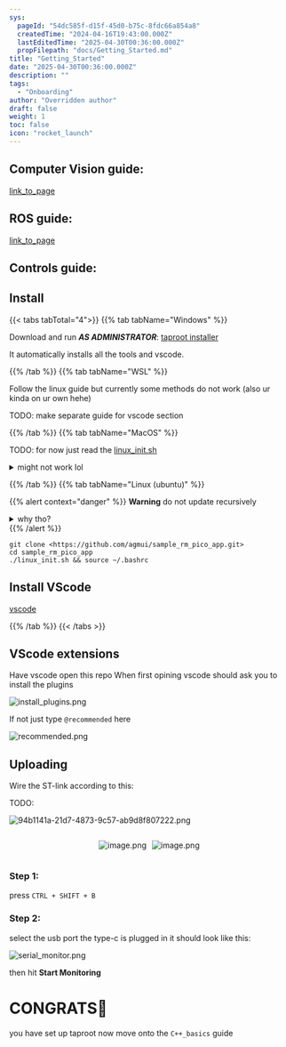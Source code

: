 ```yaml
---
sys:
  pageId: "54dc585f-d15f-45d0-b75c-8fdc66a854a8"
  createdTime: "2024-04-16T19:43:00.000Z"
  lastEditedTime: "2025-04-30T00:36:00.000Z"
  propFilepath: "docs/Getting_Started.md"
title: "Getting_Started"
date: "2025-04-30T00:36:00.000Z"
description: ""
tags:
  - "Onboarding"
author: "Overridden author"
draft: false
weight: 1
toc: false
icon: "rocket_launch"
---
```


## Computer Vision guide:

[link_to_page](86d45bc0-388b-4d26-8848-44f255f73d0e)

## ROS guide:

[link_to_page](3c76c1de-ec8f-46d6-8b0a-294005edc2d5)

## Controls guide:

## Install

{{< tabs tabTotal="4">}}
{{% tab tabName="Windows" %}}

Download and run _**AS ADMINISTRATOR**_: [taproot installer](https://github.com/Thornbots/TeachingFreshies/releases/tag/1.0)

It automatically installs all the tools and vscode.

{{% /tab %}}
{{% tab tabName="WSL" %}}

Follow the linux guide but currently some methods do not work (also ur kinda on ur own hehe)

TODO: make separate guide for vscode section

{{% /tab %}}
{{% tab tabName="MacOS" %}}

TODO: for now just read the [linux_init.sh](https://github.com/agmui/sample_rm_pico_app/blob/main/linux_init.sh)

<details>
<summary>might not work lol</summary>

`brew install libusb pkg-config`

Next install: [vscode](https://code.visualstudio.com/Download)

</details>

{{% /tab %}}
{{% tab tabName="Linux (ubuntu)" %}}

{{% alert context="danger" %}}
**Warning** do not update recursively
<details>
<summary>why tho?</summary>
There are some submodules that may go on for a while (like tinyusb) and I highly
recommend you don't need to get them.
If you want to see what submodules I update just look in `linux_init.sh`
</details>
{{% /alert %}}

```shell
git clone <https://github.com/agmui/sample_rm_pico_app.git>
cd sample_rm_pico_app
./linux_init.sh && source ~/.bashrc
```

## Install VScode

[vscode](https://code.visualstudio.com/Download)

{{% /tab %}}
{{< /tabs >}}

## VScode extensions

Have vscode open this repo
When first opining vscode should ask you to install the plugins

![install_plugins.png](https://prod-files-secure.s3.us-west-2.amazonaws.com/d518164a-d88e-44d1-a4ee-3adb3bd8bce0/89bd30f0-1825-4e77-867b-0a41ce370880/install_plugins.png?X-Amz-Algorithm=AWS4-HMAC-SHA256&X-Amz-Content-Sha256=UNSIGNED-PAYLOAD&X-Amz-Credential=ASIAZI2LB466XBSEN4RG%2F20250704%2Fus-west-2%2Fs3%2Faws4_request&X-Amz-Date=20250704T200924Z&X-Amz-Expires=3600&X-Amz-Security-Token=IQoJb3JpZ2luX2VjECwaCXVzLXdlc3QtMiJGMEQCIECA8La2S0FHoq2Zi4PZ5E1VqqvxHfzvkS5aoj2HBAPrAiBKwpvWYJIBcOLUTIP0gE3v6yggzyW2ZURWY1ltzAMagir%2FAwg1EAAaDDYzNzQyMzE4MzgwNSIMuOa%2BtR8nYOHjsSWFKtwDQ7gtzzw05%2B7%2FhAnOGNwo5PvuHXQqEFrfIEb02GgUOBi1rWgTuciLPIt2I3GffwPed5vsrBoWdlc9pXLKbuLwozdFdyW1wcpujzsM9kbygbPUSbyTm8PifS%2BzUJ17Md7K3WkQ2avuLSlTU476hxkczQW1telftn%2BIr%2BGFw8d5cfzP6HzS3rwGOV8KBMlEwkEI9GJ6LvJOdALGda4pqOAF8l5LbBOk1utShRj3HW%2FQcRswhDI6K%2FTnkJLt1NU9qDpoh8uUD9c0CeKZRrb3JVNfm%2FwnL2HHB%2FfK5WoBPZKxKjhAE4hPpSFQa06Yy12xjBVzgBaaXyFLT2UKmp8jYlxGWjIkGO%2BZig0WSwiH%2BK3Ip4Thq%2BN94y1RB%2FShiXMI6AtILYe49sRuaiwpy9%2F70AXf8jiyFBJJrAgWsHC7PDNCTNvZmKYEOTTk8qM9mn8B2b13w7UtLept6DkFxuf8QVlE93lZoF8MuAKB3hn6DFzXhn2Grcve%2FyQsQ6joXArFrZYtxldrYeaUtECLfvPLxiUXxdSb%2B1kGC2uVirliQTyMUf0trRukW%2FUX07wOfPSisWy5ORrJctgXfd6dDbqNRSB%2BLVeUUg8YM8CFzLU%2FHE9jVa4E9adFaDnLTQ6cgHwwq%2BigwwY6pgHNW9hDV9efLz851f8ZHw%2BbjQ7uGOXnJ17tOgNlVGDRH%2Fx0kfjx7DSgfcTv8e%2FqqLTG3RXLAObuuqIt0TJKmiBwd5YhdryjStvIl7UjYNAfnbng3dbUf7757rbpxQm3AmhI2vvP9UIqszvTVog7tiNR0D7xkem22dTzhucaq5MxDCbKpXzCJ1kWT16kRwC6zQW84fPOZjZI21suDu7nzt5LK1P1OvH1&X-Amz-Signature=53d69252cce918f46e2b2b28bca0158b424bb101c30ce03184cb71f738d0868b&X-Amz-SignedHeaders=host&x-amz-checksum-mode=ENABLED&x-id=GetObject)

If not just type `@recommended` here  

![recommended.png](https://prod-files-secure.s3.us-west-2.amazonaws.com/d518164a-d88e-44d1-a4ee-3adb3bd8bce0/61e661e9-5d85-4dfc-be0d-8d2097a5e793/recommended.png?X-Amz-Algorithm=AWS4-HMAC-SHA256&X-Amz-Content-Sha256=UNSIGNED-PAYLOAD&X-Amz-Credential=ASIAZI2LB466XBSEN4RG%2F20250704%2Fus-west-2%2Fs3%2Faws4_request&X-Amz-Date=20250704T200924Z&X-Amz-Expires=3600&X-Amz-Security-Token=IQoJb3JpZ2luX2VjECwaCXVzLXdlc3QtMiJGMEQCIECA8La2S0FHoq2Zi4PZ5E1VqqvxHfzvkS5aoj2HBAPrAiBKwpvWYJIBcOLUTIP0gE3v6yggzyW2ZURWY1ltzAMagir%2FAwg1EAAaDDYzNzQyMzE4MzgwNSIMuOa%2BtR8nYOHjsSWFKtwDQ7gtzzw05%2B7%2FhAnOGNwo5PvuHXQqEFrfIEb02GgUOBi1rWgTuciLPIt2I3GffwPed5vsrBoWdlc9pXLKbuLwozdFdyW1wcpujzsM9kbygbPUSbyTm8PifS%2BzUJ17Md7K3WkQ2avuLSlTU476hxkczQW1telftn%2BIr%2BGFw8d5cfzP6HzS3rwGOV8KBMlEwkEI9GJ6LvJOdALGda4pqOAF8l5LbBOk1utShRj3HW%2FQcRswhDI6K%2FTnkJLt1NU9qDpoh8uUD9c0CeKZRrb3JVNfm%2FwnL2HHB%2FfK5WoBPZKxKjhAE4hPpSFQa06Yy12xjBVzgBaaXyFLT2UKmp8jYlxGWjIkGO%2BZig0WSwiH%2BK3Ip4Thq%2BN94y1RB%2FShiXMI6AtILYe49sRuaiwpy9%2F70AXf8jiyFBJJrAgWsHC7PDNCTNvZmKYEOTTk8qM9mn8B2b13w7UtLept6DkFxuf8QVlE93lZoF8MuAKB3hn6DFzXhn2Grcve%2FyQsQ6joXArFrZYtxldrYeaUtECLfvPLxiUXxdSb%2B1kGC2uVirliQTyMUf0trRukW%2FUX07wOfPSisWy5ORrJctgXfd6dDbqNRSB%2BLVeUUg8YM8CFzLU%2FHE9jVa4E9adFaDnLTQ6cgHwwq%2BigwwY6pgHNW9hDV9efLz851f8ZHw%2BbjQ7uGOXnJ17tOgNlVGDRH%2Fx0kfjx7DSgfcTv8e%2FqqLTG3RXLAObuuqIt0TJKmiBwd5YhdryjStvIl7UjYNAfnbng3dbUf7757rbpxQm3AmhI2vvP9UIqszvTVog7tiNR0D7xkem22dTzhucaq5MxDCbKpXzCJ1kWT16kRwC6zQW84fPOZjZI21suDu7nzt5LK1P1OvH1&X-Amz-Signature=1e06af465351e69a7ffa492438e1f93fb8b401416fe21d4227f4f27bfb1c4f93&X-Amz-SignedHeaders=host&x-amz-checksum-mode=ENABLED&x-id=GetObject)

## Uploading

Wire the ST-link according to this:

TODO:

![94b1141a-21d7-4873-9c57-ab9d8f807222.png](https://prod-files-secure.s3.us-west-2.amazonaws.com/d518164a-d88e-44d1-a4ee-3adb3bd8bce0/e5fad17d-ab82-4300-9f4c-505ab4b1202c/94b1141a-21d7-4873-9c57-ab9d8f807222.png?X-Amz-Algorithm=AWS4-HMAC-SHA256&X-Amz-Content-Sha256=UNSIGNED-PAYLOAD&X-Amz-Credential=ASIAZI2LB466XBSEN4RG%2F20250704%2Fus-west-2%2Fs3%2Faws4_request&X-Amz-Date=20250704T200924Z&X-Amz-Expires=3600&X-Amz-Security-Token=IQoJb3JpZ2luX2VjECwaCXVzLXdlc3QtMiJGMEQCIECA8La2S0FHoq2Zi4PZ5E1VqqvxHfzvkS5aoj2HBAPrAiBKwpvWYJIBcOLUTIP0gE3v6yggzyW2ZURWY1ltzAMagir%2FAwg1EAAaDDYzNzQyMzE4MzgwNSIMuOa%2BtR8nYOHjsSWFKtwDQ7gtzzw05%2B7%2FhAnOGNwo5PvuHXQqEFrfIEb02GgUOBi1rWgTuciLPIt2I3GffwPed5vsrBoWdlc9pXLKbuLwozdFdyW1wcpujzsM9kbygbPUSbyTm8PifS%2BzUJ17Md7K3WkQ2avuLSlTU476hxkczQW1telftn%2BIr%2BGFw8d5cfzP6HzS3rwGOV8KBMlEwkEI9GJ6LvJOdALGda4pqOAF8l5LbBOk1utShRj3HW%2FQcRswhDI6K%2FTnkJLt1NU9qDpoh8uUD9c0CeKZRrb3JVNfm%2FwnL2HHB%2FfK5WoBPZKxKjhAE4hPpSFQa06Yy12xjBVzgBaaXyFLT2UKmp8jYlxGWjIkGO%2BZig0WSwiH%2BK3Ip4Thq%2BN94y1RB%2FShiXMI6AtILYe49sRuaiwpy9%2F70AXf8jiyFBJJrAgWsHC7PDNCTNvZmKYEOTTk8qM9mn8B2b13w7UtLept6DkFxuf8QVlE93lZoF8MuAKB3hn6DFzXhn2Grcve%2FyQsQ6joXArFrZYtxldrYeaUtECLfvPLxiUXxdSb%2B1kGC2uVirliQTyMUf0trRukW%2FUX07wOfPSisWy5ORrJctgXfd6dDbqNRSB%2BLVeUUg8YM8CFzLU%2FHE9jVa4E9adFaDnLTQ6cgHwwq%2BigwwY6pgHNW9hDV9efLz851f8ZHw%2BbjQ7uGOXnJ17tOgNlVGDRH%2Fx0kfjx7DSgfcTv8e%2FqqLTG3RXLAObuuqIt0TJKmiBwd5YhdryjStvIl7UjYNAfnbng3dbUf7757rbpxQm3AmhI2vvP9UIqszvTVog7tiNR0D7xkem22dTzhucaq5MxDCbKpXzCJ1kWT16kRwC6zQW84fPOZjZI21suDu7nzt5LK1P1OvH1&X-Amz-Signature=0004bdfa7e74b210d62053ef78caefbb23fdfdcc0f0373ccb97241837c2167db&X-Amz-SignedHeaders=host&x-amz-checksum-mode=ENABLED&x-id=GetObject)

<div style="display: flex;flex-direction: row; column-gap:10px; max-width: 630px;justify-content: center;">
<div>

![image.png](https://prod-files-secure.s3.us-west-2.amazonaws.com/d518164a-d88e-44d1-a4ee-3adb3bd8bce0/210ecb78-1116-4d7b-b9b7-2292f66fa2c2/image.png?X-Amz-Algorithm=AWS4-HMAC-SHA256&X-Amz-Content-Sha256=UNSIGNED-PAYLOAD&X-Amz-Credential=ASIAZI2LB466YTWP6EZ7%2F20250704%2Fus-west-2%2Fs3%2Faws4_request&X-Amz-Date=20250704T200926Z&X-Amz-Expires=3600&X-Amz-Security-Token=IQoJb3JpZ2luX2VjECwaCXVzLXdlc3QtMiJHMEUCIEl0H%2Be1eQhXkEYe22hwcUYEDssFUznR1HtXhcKYUq4UAiEA1cOTfuWMJf0bkLcxUpraBQWz6ZsX54LpD%2F0a126GuUcq%2FwMINRAAGgw2Mzc0MjMxODM4MDUiDNW1HJT0SY2q456geCrcAxNHIo%2BPp0s7Uezv9beM6v%2FmhIiT0sEtm%2FXNiS0jtpur9ZLZAwnTet1L%2FKGPGnnBf5q%2B9w4WXPMFUnBCx2XleaCg3wHrIHmWTLu03bqPPEJo7vA%2B3aEQlUhOWsDs%2FU%2BdLq%2BZ%2F6uum3M%2Br7jBrZs1Av5pdwrTJiqUxK1wtLuj5rjlPUc0arNLuzWwh%2BhEkl24kP6LQ%2F3m7mCUI5ompwMEk0dFc0Tvr4lgVYrRLac%2FC8ui0fEmkyWb4WK4B9hfYCdIxBvz5XpD6bej75cnmXVZO4pG9xqXs7BboFz0l9r0Y7%2BVTv10akdfP6K3wMzV%2BPWc1OnM4HnF2pFv74agz%2FvoTI9EOtzyHm0p3GcFISecsMOP7kb7oN0kjmJaPeOhoMq9%2BsFuk3kUekdXA9N4F3fCklZKtCCJNJ9MLHcm105juyzbI05jNKzKEZxQQDKmskWsWqjdtBmTEHOUCCM6ztJjdV%2FK5XnUhoBTljbXneJOBqtoamgAxje1OqqzuoG9DjUvsA8LXfG0ub8yWwqhO9XAvf79Ych303G8MON4P2zCfk7Hq0FJshGMGoRyt4wUuB7hoKhXrHVoPWppcDNU8rXv0ZPDRZoagwb7DMCSOCgfTi0d9Hm6UfQVleguAFzIMI3ooMMGOqUBYSy8wTi2aECMRYiqGKTDsLG9k3NftUpGjOizibi5Ksvm%2FgJF2rRo2o%2FoyH4zfqfA8aoOjzKB4a3D%2BENpLz3RGsrqDs05ZRkSOcDdRd8CHSoj7vfGsMUmnDFLcoq7j%2Fbmn%2Fa0cpPh1hxph1XBUkxaNFS4BmwLDOCh3FhBIJ%2B1jxGFngRfxSsHDJfNXw2OikMZcY8EwE6EmzUt%2BBw%2FW1JG8UKtpEH6&X-Amz-Signature=dc546744adf486a40a30deddcbc0679111f0b8dfd41f4903c1787fb9e77f4226&X-Amz-SignedHeaders=host&x-amz-checksum-mode=ENABLED&x-id=GetObject)

</div>
<div>

![image.png](https://prod-files-secure.s3.us-west-2.amazonaws.com/d518164a-d88e-44d1-a4ee-3adb3bd8bce0/33a0fd0f-8ca6-4a86-8e09-26e95ded1fff/image.png?X-Amz-Algorithm=AWS4-HMAC-SHA256&X-Amz-Content-Sha256=UNSIGNED-PAYLOAD&X-Amz-Credential=ASIAZI2LB466YHYP6FDS%2F20250704%2Fus-west-2%2Fs3%2Faws4_request&X-Amz-Date=20250704T200926Z&X-Amz-Expires=3600&X-Amz-Security-Token=IQoJb3JpZ2luX2VjECwaCXVzLXdlc3QtMiJIMEYCIQCk%2BM9m1Zob31FcCWGGQI5cYNoXPHlP1QVBEjWJaUQgpwIhAJ%2FUgoJ7Pch2KLHIcr%2BQ%2Fe8Wq4zlalL0R3K4vDLGpWGSKv8DCDUQABoMNjM3NDIzMTgzODA1IgwuEZ9MMsdB7frRBGAq3AP69sm00JpcaQQy9Wq8dESpVH505pBRaFFBwL%2F2I8XLPzjP80G2w1%2BVztV3BZ%2BwelmkgLzQJAJMAfPHWhh1Tn%2BBuEochSK3NO9YkdOZFb%2BBkXfy64o5Gw48v9GWzSUYjmHpamiWqX6yhV7NwDWBZgCPBUciF%2BvRcyrf%2F0ejiTbNj8W8cgXUOf8nKwrHdQS3JWmi2ebW4MGcJ6vj%2FwhxQTWnOgcJrchBvs3v7l0S9%2BwQQlYB9kiJtT5s8uQHE3IPSeCM3xL22w%2FABfhNUBDoLAg%2FV5%2BnU5t3YzRYy5EoNOCAjcsKh55ga9q%2FaNfFx3Vr4fa72KOztMK4AVKa98pJQsXlzVZme4ac98Tx6SEcyWAhKLcNYOUnf2n8rFOes9aBoK%2FS9WSOF3aRNuhoSeUohksAaphBgttywq%2Byik49ni228XP1a0FG5n368nX205y4NBUYk21gieOg7%2BzXqw5rGOj4N%2BsWwKLUM%2FueXejhwnn43FmFeYmEZKvWyIBGMSbZyi7Vx6%2FkaLKFTpxuFoWh18xSVJrSOyq8M7EVkLnMqM9OrI5JD36XqCtn%2BCG5cHU%2BMWpSIyAbPwwf7ayYb8av9lMtoT9OOpIJOOvk747rvfjc6DiEmwY846jFbQH0bTDE6KDDBjqkAXGQPPB48gdJWBGa8792Gqjj%2FEIbqOQE2Nik1hUg0NiQ0XcPAbXOjov1hbxIeJ%2F%2F9cxHY4sAb%2FebPgvoL5Yx2nSVmOxoa7l7wVuY0sj5kkCQkhyCRS5YApAGaTbZhXJeEbQr0BUnhGKZQ7NF47s086zQQVwu7cukbY5gvs%2FTF2GMN6XzETtT1vGuWgG4nR0ueJUEjjsBuAJvxszOEEgdzELjTSqe&X-Amz-Signature=1e7693f83bbb07d2c669cde5ae0e1e2c71383501a6f0dcf368bef5157c49adf6&X-Amz-SignedHeaders=host&x-amz-checksum-mode=ENABLED&x-id=GetObject)

</div>
</div>

### Step 1:

press `CTRL + SHIFT + B`

### Step 2:

select the usb port the type-c is plugged in it should look like this:

![serial_monitor.png](https://prod-files-secure.s3.us-west-2.amazonaws.com/d518164a-d88e-44d1-a4ee-3adb3bd8bce0/f03f4774-05d4-4393-b6a0-d5efb6d315ab/serial_monitor.png?X-Amz-Algorithm=AWS4-HMAC-SHA256&X-Amz-Content-Sha256=UNSIGNED-PAYLOAD&X-Amz-Credential=ASIAZI2LB466XBSEN4RG%2F20250704%2Fus-west-2%2Fs3%2Faws4_request&X-Amz-Date=20250704T200924Z&X-Amz-Expires=3600&X-Amz-Security-Token=IQoJb3JpZ2luX2VjECwaCXVzLXdlc3QtMiJGMEQCIECA8La2S0FHoq2Zi4PZ5E1VqqvxHfzvkS5aoj2HBAPrAiBKwpvWYJIBcOLUTIP0gE3v6yggzyW2ZURWY1ltzAMagir%2FAwg1EAAaDDYzNzQyMzE4MzgwNSIMuOa%2BtR8nYOHjsSWFKtwDQ7gtzzw05%2B7%2FhAnOGNwo5PvuHXQqEFrfIEb02GgUOBi1rWgTuciLPIt2I3GffwPed5vsrBoWdlc9pXLKbuLwozdFdyW1wcpujzsM9kbygbPUSbyTm8PifS%2BzUJ17Md7K3WkQ2avuLSlTU476hxkczQW1telftn%2BIr%2BGFw8d5cfzP6HzS3rwGOV8KBMlEwkEI9GJ6LvJOdALGda4pqOAF8l5LbBOk1utShRj3HW%2FQcRswhDI6K%2FTnkJLt1NU9qDpoh8uUD9c0CeKZRrb3JVNfm%2FwnL2HHB%2FfK5WoBPZKxKjhAE4hPpSFQa06Yy12xjBVzgBaaXyFLT2UKmp8jYlxGWjIkGO%2BZig0WSwiH%2BK3Ip4Thq%2BN94y1RB%2FShiXMI6AtILYe49sRuaiwpy9%2F70AXf8jiyFBJJrAgWsHC7PDNCTNvZmKYEOTTk8qM9mn8B2b13w7UtLept6DkFxuf8QVlE93lZoF8MuAKB3hn6DFzXhn2Grcve%2FyQsQ6joXArFrZYtxldrYeaUtECLfvPLxiUXxdSb%2B1kGC2uVirliQTyMUf0trRukW%2FUX07wOfPSisWy5ORrJctgXfd6dDbqNRSB%2BLVeUUg8YM8CFzLU%2FHE9jVa4E9adFaDnLTQ6cgHwwq%2BigwwY6pgHNW9hDV9efLz851f8ZHw%2BbjQ7uGOXnJ17tOgNlVGDRH%2Fx0kfjx7DSgfcTv8e%2FqqLTG3RXLAObuuqIt0TJKmiBwd5YhdryjStvIl7UjYNAfnbng3dbUf7757rbpxQm3AmhI2vvP9UIqszvTVog7tiNR0D7xkem22dTzhucaq5MxDCbKpXzCJ1kWT16kRwC6zQW84fPOZjZI21suDu7nzt5LK1P1OvH1&X-Amz-Signature=10a3f77b3bd130915ab9538631abc272116756e73ce432b967859b4e0cad8118&X-Amz-SignedHeaders=host&x-amz-checksum-mode=ENABLED&x-id=GetObject)

then hit **Start Monitoring**

# CONGRATS🎉

you have set up taproot now move onto the `C++_basics` guide
